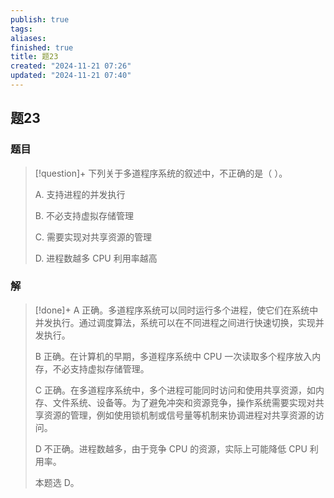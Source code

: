 ```yaml
---
publish: true
tags: 
aliases: 
finished: true
title: 题23
created: "2024-11-21 07:26"
updated: "2024-11-21 07:40"
---
```

## 题23
### 题目
> [!question]+
> 下列关于多道程序系统的叙述中，不正确的是（ ）。
> 
> A. 支持进程的并发执行
> 
> B. 不必支持虚拟存储管理
> 
> C. 需要实现对共享资源的管理
> 
> D. 进程数越多 CPU 利用率越高
### 解
> [!done]+
> A 正确。多道程序系统可以同时运行多个进程，使它们在系统中并发执行。通过调度算法，系统可以在不同进程之间进行快速切换，实现并发执行。
> 
> B 正确。在计算机的早期，多道程序系统中 CPU 一次读取多个程序放入内存，不必支持虚拟存储管理。
> 
> C 正确。在多道程序系统中，多个进程可能同时访问和使用共享资源，如内存、文件系统、设备等。为了避免冲突和资源竞争，操作系统需要实现对共享资源的管理，例如使用锁机制或信号量等机制来协调进程对共享资源的访问。
> 
> D 不正确。进程数越多，由于竞争 CPU 的资源，实际上可能降低 CPU 利用率。
> 
> 本题选 D。